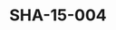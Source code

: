 ---
pid: SHA-15-004
title: SHA-15-004
language: ar
original_label: 
rights: شرحبيل احمد
location_of_original: شرحبيل احمد
photographer_or_studio: 
scanned_from: photograph 12.9 by 18.2
_date: '1962'
location: الخرطوم، المطار
description: الكير احمد المصطفى وشرحبيل احمد وحسن سروجي واحمد داؤود
additional_notes: 
permission_display: 'yes'
on_server: 'no'
on_website: 'no'
permalink: /photopages/ar/SHA-15-004.html
layout: photo-page
---